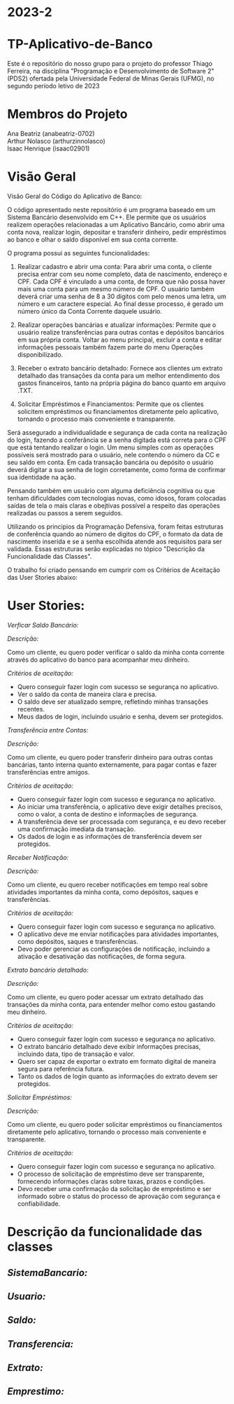 # 2023-2 
# TP-Aplicativo-de-Banco

Este é o repositório do nosso grupo para o projeto do professor Thiago Ferreira, na disciplina "Programação e Desenvolvimento de Software 2" (PDS2) ofertada pela Universidade Federal de Minas Gerais (UFMG), no segundo período letivo de 2023

# Membros do Projeto

Ana Beatriz (anabeatriz-0702) <br />
Arthur Nolasco (arthurzinnolasco) <br />
Isaac Henrique (isaac02901) <br />

# Visão Geral
Visão Geral do Código do Aplicativo de Banco:

O código apresentado neste repositório é um programa baseado em um Sistema Bancário desenvolvido em C++. Ele permite que os usuários realizem operações relacionadas a um Aplicativo Bancário, como abrir uma conta nova, realizar login, depositar e transferir dinheiro, pedir empréstimos ao banco e olhar o saldo disponível em sua conta corrente.
 
O programa possui as seguintes funcionalidades:

1. Realizar cadastro e abrir uma conta:
Para abrir uma conta, o cliente precisa entrar com seu nome completo, data de nascimento, endereço e CPF. Cada CPF é vinculado a uma conta, de forma que não possa haver mais uma conta para um mesmo número de CPF. O usuário também deverá criar uma senha de 8 a 30 dígitos com pelo menos uma letra, um número e um caractere especial. Ao final desse processo, é gerado um número único da Conta Corrente daquele usuário.

2. Realizar operações bancárias e atualizar informações:
Permite que o usuário realize transferências para outras contas e depósitos bancários em sua própria conta. Voltar ao menu principal, excluir a conta e editar informações pessoais também fazem parte do menu Operações disponibilizado.

3. Receber o extrato bancário detalhado:
Fornece aos clientes um extrato detalhado das transações da conta para um melhor entendimento dos gastos financeiros, tanto na própria página do banco quanto em arquivo .TXT. 

4. Solicitar Empréstimos e Financiamentos:
Permite que os clientes solicitem empréstimos ou financiamentos diretamente pelo aplicativo, tornando o processo mais conveniente e transparente.

Será assegurado a individualidade e segurança de cada conta na realização do login, fazendo a conferância se a senha digitada está correta para o CPF que está tentando realizar o login. Um menu simples com as operações possíveis será mostrado para o usuário, nele contendo o número da CC e seu saldo em conta. Em cada transação bancária ou depósito o usuário deverá digitar a sua senha de login corretamente, como forma de confirmar sua identidade na ação. 

Pensando também em usuário com alguma deficiência cognitiva ou que tenham dificuldades com tecnologias novas, como idosos, foram colocadas saídas de tela o mais claras e obejtivas possível a respeito das operações realizadas ou passos a serem seguidos.

Utilizando os principios da Programação Defensiva, foram feitas estruturas de conferência quando ao número de digitos do CPF, o formato da data de nascimento inserida e se a senha escolhida atende aos requisitos para ser validada. Essas estruturas serão explicadas no tópico "Descrição da Funcionalidade das Classes". 

O trabalho foi criado pensando em cumprir com os Critérios de Aceitação das User Stories abaixo: 

# User Stories: 

_Verficar Saldo Bancário:_

*Descrição:* 

Como um cliente, eu quero poder verificar o saldo da minha conta corrente através do aplicativo do banco para acompanhar meu dinheiro.

*Critérios de aceitação:* 
- Quero conseguir fazer login com sucesso se segurança no aplicativo.
- Ver o saldo da conta de maneira clara e precisa.
- O saldo deve ser atualizado sempre, refletindo minhas transações recentes.
- Meus dados de login, incluindo usuário e senha, devem ser protegidos.


_Transferência entre Contas:_

*Descrição:*

Como um cliente, eu quero poder transferir dinheiro para outras contas bancárias, tanto interna quanto externamente, para pagar contas e fazer transferências entre amigos.

*Critérios de aceitação:*
- Quero conseguir fazer login com sucesso e segurança no aplicativo.
- Ao iniciar uma transferência, o aplicativo deve exigir detalhes precisos, como o valor, a conta de destino e informações de segurança.
- A transferência deve ser processada com segurança, e eu devo receber uma confirmação imediata da transação.
- Os dados de login e as informações de transferência devem ser protegidos. 


_Receber Notificação:_

*Descrição:* 

Como um cliente, eu quero receber notificações em tempo real sobre atividades importantes da minha conta, como depósitos, saques e transferências.

*Critérios de aceitação:* 
- Quero conseguir fazer login com sucesso e segurança no aplicativo.
- O aplicativo deve me enviar notificações para atividades importantes, como depósitos, saques e transferências. 
- Devo poder gerenciar as configurações de notificação, incluindo a ativação e desativação das notificações, de forma segura.


_Extrato bancário detalhado:_

*Descrição:* 

Como um cliente, eu quero poder acessar um extrato detalhado das transações da minha conta, para entender melhor como estou gastando meu dinheiro.

*Critérios de aceitação:*
- Quero conseguir fazer login com sucesso e segurança no aplicativo.
- O extrato bancário detalhado deve exibir informações precisas, incluindo data, tipo de transação e valor.
- Quero ser capaz de exportar o extrato em formato digital de maneira segura para referência futura.
- Tanto os dados de login quanto as informações do extrato devem ser protegidos.


_Solicitar Empréstimos:_

*Descrição:*

Como um cliente, eu quero poder solicitar empréstimos ou financiamentos diretamente pelo aplicativo, tornando o processo mais conveniente e transparente.

*Critérios de aceitação:*
- Quero conseguir fazer login com sucesso e segurança no aplicativo.
- O processo de solicitação de empréstimo deve ser transparente, fornecendo informações claras sobre taxas, prazos e condições.
- Devo receber uma confirmação da solicitação de empréstimo e ser informado sobre o status do processo de aprovação com segurança e confiabilidade.


# Descrição da funcionalidade das classes

*SistemaBancario:*
-

*Usuario:*
-

*Saldo:*
-

*Transferencia:*
-

*Extrato:*
-

*Emprestimo:*
-



